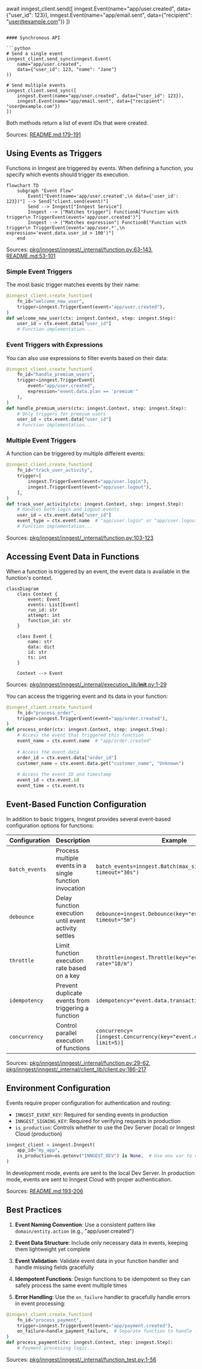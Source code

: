 await inngest_client.send([
    inngest.Event(name="app/user.created", data={"user_id": 123}),
    inngest.Event(name="app/email.sent", data={"recipient": "user@example.com"})
])
```

#### Synchronous API

```python
# Send a single event
inngest_client.send_sync(inngest.Event(
    name="app/user.created", 
    data={"user_id": 123, "name": "Jane"}
))

# Send multiple events
inngest_client.send_sync([
    inngest.Event(name="app/user.created", data={"user_id": 123}),
    inngest.Event(name="app/email.sent", data={"recipient": "user@example.com"})
])
```

Both methods return a list of event IDs that were created.

Sources: [README.md:179-191]()

## Using Events as Triggers

Functions in Inngest are triggered by events. When defining a function, you specify which events should trigger its execution.

```mermaid
flowchart TD
    subgraph "Event Flow"
        Event["Event(name='app/user.created',\n data={'user_id': 123})"] --> Send["client.send(event)"]
        Send --> Inngest["Inngest Service"]
        Inngest --> |"Matches trigger"| FunctionA["Function with trigger\n TriggerEvent(event='app/user.created')"]
        Inngest --> |"Matches expression"| FunctionB["Function with trigger\n TriggerEvent(event='app/user.*',\n expression='event.data.user_id > 100')"]
    end
```

Sources: [pkg/inngest/inngest/_internal/function.py:63-143](), [README.md:53-101]()

### Simple Event Triggers

The most basic trigger matches events by their name:

```python
@inngest_client.create_function(
    fn_id="welcome_new_user",
    trigger=inngest.TriggerEvent(event="app/user.created"),
)
def welcome_new_user(ctx: inngest.Context, step: inngest.Step):
    user_id = ctx.event.data["user_id"]
    # Function implementation...
```

### Event Triggers with Expressions

You can also use expressions to filter events based on their data:

```python
@inngest_client.create_function(
    fn_id="handle_premium_users",
    trigger=inngest.TriggerEvent(
        event="app/user.created",
        expression="event.data.plan == 'premium'"
    ),
)
def handle_premium_users(ctx: inngest.Context, step: inngest.Step):
    # Only triggers for premium users
    user_id = ctx.event.data["user_id"]
    # Function implementation...
```

### Multiple Event Triggers

A function can be triggered by multiple different events:

```python
@inngest_client.create_function(
    fn_id="track_user_activity",
    trigger=[
        inngest.TriggerEvent(event="app/user.login"),
        inngest.TriggerEvent(event="app/user.logout"),
    ],
)
def track_user_activity(ctx: inngest.Context, step: inngest.Step):
    # Handles both login and logout events
    user_id = ctx.event.data["user_id"]
    event_type = ctx.event.name  # "app/user.login" or "app/user.logout"
    # Function implementation...
```

Sources: [pkg/inngest/inngest/_internal/function.py:103-123]()

## Accessing Event Data in Functions

When a function is triggered by an event, the event data is available in the function's context.

```mermaid
classDiagram
    class Context {
        event: Event
        events: List[Event]
        run_id: str
        attempt: int
        function_id: str
    }
    
    class Event {
        name: str
        data: dict
        id: str
        ts: int
    }
    
    Context --> Event
```

Sources: [pkg/inngest/inngest/_internal/execution_lib/__init__.py:1-29]()

You can access the triggering event and its data in your function:

```python
@inngest_client.create_function(
    fn_id="process_order",
    trigger=inngest.TriggerEvent(event="app/order.created"),
)
def process_order(ctx: inngest.Context, step: inngest.Step):
    # Access the event that triggered this function
    event_name = ctx.event.name  # "app/order.created"
    
    # Access the event data
    order_id = ctx.event.data["order_id"]
    customer_name = ctx.event.data.get("customer_name", "Unknown")
    
    # Access the event ID and timestamp
    event_id = ctx.event.id
    event_time = ctx.event.ts
```

## Event-Based Function Configuration

In addition to basic triggers, Inngest provides several event-based configuration options for functions:

| Configuration | Description | Example |
|---------------|-------------|---------|
| `batch_events` | Process multiple events in a single function invocation | `batch_events=inngest.Batch(max_size=10, timeout="30s")` |
| `debounce` | Delay function execution until event activity settles | `debounce=inngest.Debounce(key="event.data.user_id", timeout="5m")` |
| `throttle` | Limit function execution rate based on a key | `throttle=inngest.Throttle(key="event.data.user_id", rate="10/m")` |
| `idempotency` | Prevent duplicate events from triggering a function | `idempotency="event.data.transaction_id"` |
| `concurrency` | Control parallel execution of functions | `concurrency=[inngest.Concurrency(key="event.data.account_id", limit=5)]` |

Sources: [pkg/inngest/inngest/_internal/function.py:29-62](), [pkg/inngest/inngest/_internal/client_lib/client.py:186-217]()

## Environment Configuration

Events require proper configuration for authentication and routing:

- `INNGEST_EVENT_KEY`: Required for sending events in production
- `INNGEST_SIGNING_KEY`: Required for verifying requests in production
- `is_production`: Controls whether to use the Dev Server (local) or Inngest Cloud (production)

```python
inngest_client = inngest.Inngest(
    app_id="my_app",
    is_production=os.getenv("INNGEST_DEV") is None,  # Use env var to control mode
)
```

In development mode, events are sent to the local Dev Server. In production mode, events are sent to Inngest Cloud with proper authentication.

Sources: [README.md:193-206]()

## Best Practices

1. **Event Naming Convention**: Use a consistent pattern like `domain/entity.action` (e.g., "app/user.created")

2. **Event Data Structure**: Include only necessary data in events, keeping them lightweight yet complete

3. **Event Validation**: Validate event data in your function handler and handle missing fields gracefully

4. **Idempotent Functions**: Design functions to be idempotent so they can safely process the same event multiple times

5. **Error Handling**: Use the `on_failure` handler to gracefully handle errors in event processing:

```python
@inngest_client.create_function(
    fn_id="process_payment",
    trigger=inngest.TriggerEvent(event="app/payment.created"),
    on_failure=handle_payment_failure,  # Separate function to handle failures
)
def process_payment(ctx: inngest.Context, step: inngest.Step):
    # Payment processing logic...
```

Sources: [pkg/inngest/inngest/_internal/function_test.py:1-56]()